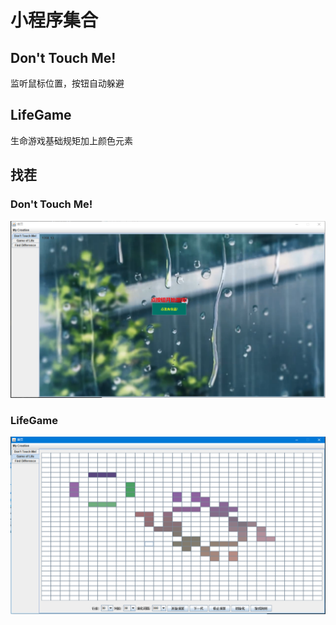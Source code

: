 ﻿# 小程序集合
## Don't Touch Me!
监听鼠标位置，按钮自动躲避
## LifeGame
生命游戏基础规矩加上颜色元素
## 找茬
### Don't Touch Me!
![图片](https://github.com/YuRacle/Creation/blob/master/1.jpg)
### LifeGame
![图片](https://github.com/YuRacle/Creation/blob/master/2.jpg)

